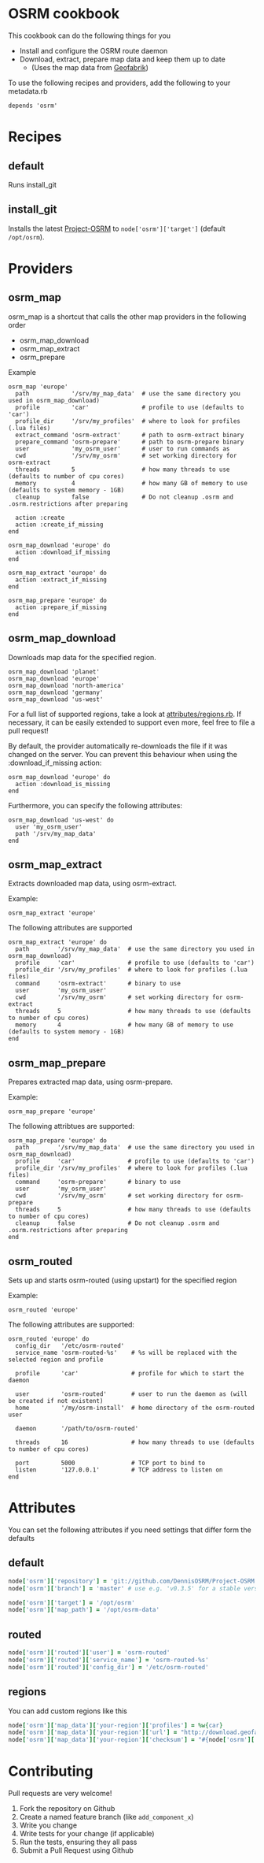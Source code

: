 # OSRM cookbook

This cookbook can do the following things for you

* Install and configure the OSRM route daemon
* Download, extract, prepare map data and keep them up to date
  * (Uses the map data from [Geofabrik](http://download.geofabrik.de/))

To use the following recipes and providers, add the following to your metadata.rb

    depends 'osrm'


# Recipes

## default

Runs install_git

## install_git

Installs the latest [Project-OSRM](https://github.com/DennisOSRM/Project-OSRM) to ```node['osrm']['target']``` (default ```/opt/osrm```).


# Providers

## osrm_map

osrm_map is a shortcut that calls the other map providers in the following order

* osrm_map_download
* osrm_map_extract
* osrm_prepare

Example

    osrm_map 'europe'
      path            '/srv/my_map_data'  # use the same directory you used in osrm_map_download)
      profile         'car'               # profile to use (defaults to 'car')
      profile_dir     '/srv/my_profiles'  # where to look for profiles (.lua files)
      extract_command 'osrm-extract'      # path to osrm-extract binary
      prepare_command 'osrm-prepare'      # path to osrm-prepare binary
      user            'my_osrm_user'      # user to run commands as
      cwd             '/srv/my_osrm'      # set working directory for osrm-extract
      threads         5                   # how many threads to use (defaults to number of cpu cores)
      memory          4                   # how many GB of memory to use (defaults to system memory - 1GB)
      cleanup         false               # Do not cleanup .osrm and .osrm.restrictions after preparing

      action :create
      action :create_if_missing
    end

    osrm_map_download 'europe' do
      action :download_if_missing
    end

    osrm_map_extract 'europe' do
      action :extract_if_missing
    end

    osrm_map_prepare 'europe' do
      action :prepare_if_missing
    end


## osrm_map_download

Downloads map data for the specified region.

    osrm_map_download 'planet'
    osrm_map_download 'europe'
    osrm_map_download 'north-america'
    osrm_map_download 'germany'
    osrm_map_download 'us-west'

For a full list of supported regions, take a look at [attributes/regions.rb](https://github.com/flinc-chef/osrm/blob/master/attributes/regions.rb). If necessary, it can be easily extended to support even more, feel free to file a pull request!

By default, the provider automatically re-downloads the file if it was changed on the server. You can prevent this behaviour when using the :download_if_missing action:

    osrm_map_download 'europe' do
      action :download_is_missing
    end

Furthermore, you can specify the following attributes:

    osrm_map_download 'us-west' do
      user 'my_osrm_user'
      path '/srv/my_map_data'
    end


## osrm_map_extract

Extracts downloaded map data, using osrm-extract.

Example:

    osrm_map_extract 'europe'

The following attributes are supported

    osrm_map_extract 'europe' do
      path        '/srv/my_map_data'  # use the same directory you used in osrm_map_download)
      profile     'car'               # profile to use (defaults to 'car')
      profile_dir '/srv/my_profiles'  # where to look for profiles (.lua files)
      command     'osrm-extract'      # binary to use
      user        'my_osrm_user'
      cwd         '/srv/my_osrm'      # set working directory for osrm-extract
      threads     5                   # how many threads to use (defaults to number of cpu cores)
      memory      4                   # how many GB of memory to use (defaults to system memory - 1GB)
    end


## osrm_map_prepare

Prepares extracted map data, using osrm-prepare.

Example:

    osrm_map_prepare 'europe'

The following attribtues are supported:

    osrm_map_prepare 'europe' do
      path        '/srv/my_map_data'  # use the same directory you used in osrm_map_download)
      profile     'car'               # profile to use (defaults to 'car')
      profile_dir '/srv/my_profiles'  # where to look for profiles (.lua files)
      command     'osrm-prepare'      # binary to use
      user        'my_osrm_user'
      cwd         '/srv/my_osrm'      # set working directory for osrm-prepare
      threads     5                   # how many threads to use (defaults to number of cpu cores)
      cleanup     false               # Do not cleanup .osrm and .osrm.restrictions after preparing
    end


## osrm_routed

Sets up and starts osrm-routed (using upstart) for the specified region

Example:

    osrm_routed 'europe'

The following attributes are supported:

    osrm_routed 'europe' do
      config_dir   '/etc/osrm-routed'
      service_name 'osrm-routed-%s'    # %s will be replaced with the selected region and profile

      profile      'car'               # profile for which to start the daemon

      user         'osrm-routed'       # user to run the daemon as (will be created if not existent)
      home         '/my/osrm-install'  # home directory of the osrm-routed user

      daemon       '/path/to/osrm-routed'

      threads      16                  # how many threads to use (defaults to number of cpu cores)

      port         5000                # TCP port to bind to
      listen       '127.0.0.1'         # TCP address to listen on
    end


# Attributes

You can set the following attributes if you need settings that differ form the defaults

## default

```ruby
node['osrm']['repository'] = 'git://github.com/DennisOSRM/Project-OSRM.git'
node['osrm']['branch'] = 'master' # use e.g. 'v0.3.5' for a stable version

node['osrm']['target'] = '/opt/osrm'
node['osrm']['map_path'] = '/opt/osrm-data'
```

## routed

```ruby
node['osrm']['routed']['user'] = 'osrm-routed'
node['osrm']['routed']['service_name'] = 'osrm-routed-%s'
node['osrm']['routed']['config_dir'] = '/etc/osrm-routed'
```

## regions

You can add custom regions like this

```ruby
node['osrm']['map_data']['your-region']['profiles'] = %w{car}
node['osrm']['map_data']['your-region']['url'] = "http://download.geofabrik.de/your-region-latest.osm.pbf"
node['osrm']['map_data']['your-region']['checksum'] = "#{node['osrm']['map_data']['your-region']['url']}.md5"
```

# Contributing

Pull requests are very welcome!

1. Fork the repository on Github
2. Create a named feature branch (like `add_component_x`)
3. Write you change
4. Write tests for your change (if applicable)
5. Run the tests, ensuring they all pass
6. Submit a Pull Request using Github

